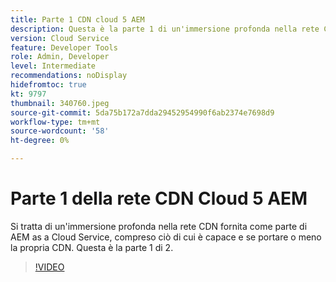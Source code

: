 ```yaml
---
title: Parte 1 CDN cloud 5 AEM
description: Questa è la parte 1 di un'immersione profonda nella rete CDN di AEM as a Cloud Service.
version: Cloud Service
feature: Developer Tools
role: Admin, Developer
level: Intermediate
recommendations: noDisplay
hidefromtoc: true
kt: 9797
thumbnail: 340760.jpeg
source-git-commit: 5da75b172a7dda29452954990f6ab2374e7698d9
workflow-type: tm+mt
source-wordcount: '58'
ht-degree: 0%

---
```



# Parte 1 della rete CDN Cloud 5 AEM

Si tratta di un&#39;immersione profonda nella rete CDN fornita come parte di AEM as a Cloud Service, compreso ciò di cui è capace e se portare o meno la propria CDN. Questa è la parte 1 di 2.

>[!VIDEO](https://video.tv.adobe.com/v/340760/?quality=12&learn=on)
